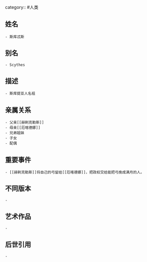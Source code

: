 category:: #人类
## 姓名
	- 斯库忒斯
## 别名
	- Scythes
## 描述
	- 斯库提亚人名祖
## 亲属关系
	- 父亲[[赫剌克勒斯]]
	- 母亲[[厄喀德娜]]
	- 兄弟姐妹
	- 子女
	- 配偶
## 重要事件
	- [[赫剌克勒斯]]将自己的弓留给[[厄喀德娜]]，把政权交给能把弓挽成满月的人。
## 不同版本
	-
## 艺术作品
	-
## 后世引用
	-
